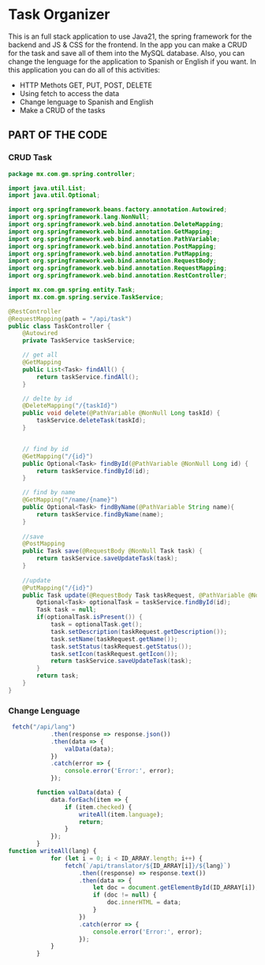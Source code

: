 
# Task Organizer
This is an full stack application to use Java21, the spring framework for the backend and JS & CSS for the frontend. 
In the app you can make a CRUD for the task and save all of them into the MySQL database. Also, you can change the lenguage 
for the application to Spanish or English if you want. 
In this application you can do all of this activities: 

- HTTP Methots GET, PUT, POST, DELETE
- Using fetch to access the data
- Change lenguage to Spanish and English
- Make a CRUD of the tasks



## PART OF THE CODE 
### CRUD Task

```java
package mx.com.gm.spring.controller;

import java.util.List;
import java.util.Optional;

import org.springframework.beans.factory.annotation.Autowired;
import org.springframework.lang.NonNull;
import org.springframework.web.bind.annotation.DeleteMapping;
import org.springframework.web.bind.annotation.GetMapping;
import org.springframework.web.bind.annotation.PathVariable;
import org.springframework.web.bind.annotation.PostMapping;
import org.springframework.web.bind.annotation.PutMapping;
import org.springframework.web.bind.annotation.RequestBody;
import org.springframework.web.bind.annotation.RequestMapping;
import org.springframework.web.bind.annotation.RestController;

import mx.com.gm.spring.entity.Task;
import mx.com.gm.spring.service.TaskService;

@RestController
@RequestMapping(path = "/api/task")
public class TaskController {
	@Autowired
	private TaskService taskService;

	// get all
	@GetMapping
	public List<Task> findAll() {
		return taskService.findAll();
	}

	// delte by id
	@DeleteMapping("/{taskId}")
	public void delete(@PathVariable @NonNull Long taskId) {
	    taskService.deleteTask(taskId);
	}


	// find by id
	@GetMapping("/{id}")
	public Optional<Task> findById(@PathVariable @NonNull Long id) {
		return taskService.findById(id);
	}

	// find by name
	@GetMapping("/name/{name}")
	public Optional<Task> findByName(@PathVariable String name){
		return taskService.findByName(name); 
	}
	
	//save 
	@PostMapping
	public Task save(@RequestBody @NonNull Task task) {
		return taskService.saveUpdateTask(task);
	}
	
	//update 
	@PutMapping("/{id}")
	public Task update(@RequestBody Task taskRequest, @PathVariable @NonNull Long id) {
		Optional<Task> optionalTask = taskService.findById(id); 
		Task task = null; 
		if(optionalTask.isPresent()) {
			task = optionalTask.get(); 
			task.setDescription(taskRequest.getDescription()); 
			task.setName(taskRequest.getName()); 
			task.setStatus(taskRequest.getStatus()); 
			task.setIcon(taskRequest.getIcon()); 
			return taskService.saveUpdateTask(task); 
		}
		return task; 
	}
}
```
### Change Lenguage
```javascript
 fetch("/api/lang")
            .then(response => response.json())
            .then(data => {
                valData(data);
            })
            .catch(error => {
                console.error('Error:', error);
            });

        function valData(data) {
            data.forEach(item => {
                if (item.checked) {
                    writeAll(item.language);
                    return;
                }
            });
        }
function writeAll(lang) {
            for (let i = 0; i < ID_ARRAY.length; i++) {
                fetch(`/api/translator/${ID_ARRAY[i]}/${lang}`)
                    .then((response) => response.text())
                    .then(data => {
                        let doc = document.getElementById(ID_ARRAY[i]);
                        if (doc != null) {
                            doc.innerHTML = data;
                        }
                    })
                    .catch(error => {
                        console.error('Error:', error);
                    });
            }
        }
```

